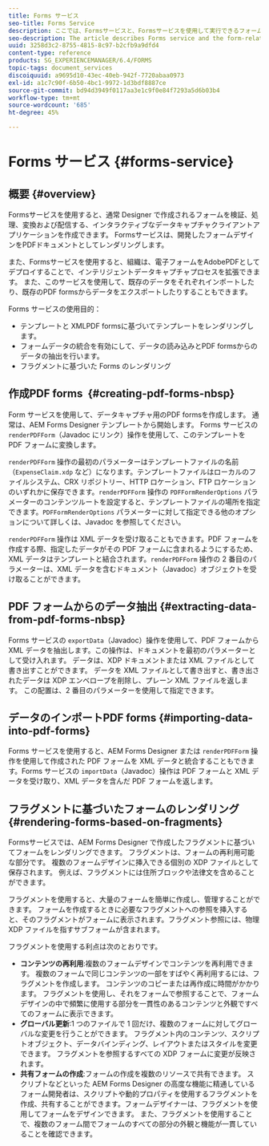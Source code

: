 ```yaml
---
title: Forms サービス
seo-title: Forms Service
description: ここでは、Formsサービスと、Formsサービスを使用して実行できるフォーム関連のタスクについて説明します。
seo-description: The article describes Forms service and the form-related tasks you can perform using Forms service.
uuid: 3258d3c2-8755-4815-8c97-b2cfb9a9dfd4
content-type: reference
products: SG_EXPERIENCEMANAGER/6.4/FORMS
topic-tags: document_services
discoiquuid: a9695d10-43ec-40eb-942f-7720abaa0973
exl-id: a1c7c90f-6b50-4bc1-9972-1d3bdf8887ce
source-git-commit: bd94d3949f0117aa3e1c9f0e84f7293a5d6b03b4
workflow-type: tm+mt
source-wordcount: '685'
ht-degree: 45%

---
```


# Forms サービス {#forms-service}

## 概要 {#overview}

Formsサービスを使用すると、通常 Designer で作成されるフォームを検証、処理、変換および配信する、インタラクティブなデータキャプチャクライアントアプリケーションを作成できます。 Formsサービスは、開発したフォームデザインをPDFドキュメントとしてレンダリングします。

また、Formsサービスを使用すると、組織は、電子フォームをAdobePDFとしてデプロイすることで、インテリジェントデータキャプチャプロセスを拡張できます。 また、このサービスを使用して、既存のデータをそれぞれインポートしたり、既存のPDF formsからデータをエクスポートしたりすることもできます。

Forms サービスの使用目的：

* テンプレートと XMLPDF formsに基づいてテンプレートをレンダリングします。
* フォームデータの統合を有効にして、データの読み込みとPDF formsからのデータの抽出を行います。
* フラグメントに基づいた Forms のレンダリング

## 作成PDF forms  {#creating-pdf-forms-nbsp}

Form サービスを使用して、データキャプチャ用のPDF formsを作成します。 通常は、AEM Forms Designer テンプレートから開始します。 Forms サービスの `renderPDFForm`（Javadoc にリンク）操作を使用して、このテンプレートを PDF フォームに変換します。

`renderPDFForm` 操作の最初のパラメーターはテンプレートファイルの名前（`ExpenseClaim.xdp` など）になります。テンプレートファイルはローカルのファイルシステム、CRX リポジトリー、HTTP ロケーション、FTP ロケーションのいずれかに保存できます。`renderPDFForm` 操作の `PDFFormRenderOptions` パラメーターのコンテンツルートを設定すると、テンプレートファイルの場所を指定できます。`PDFFormRenderOptions` パラメーターに対して指定できる他のオプションについて詳しくは、Javadoc を参照してください。

`renderPDFForm` 操作は XML データを受け取ることもできます。PDF フォームを作成する際、指定したデータがその PDF フォームに含まれるようにするため、XML データはテンプレートと結合されます。`renderPDFForm` 操作の 2 番目のパラメーターは、XML データを含むドキュメント（Javadoc）オブジェクトを受け取ることができます。

## PDF フォームからのデータ抽出 {#extracting-data-from-pdf-forms-nbsp}

Forms サービスの `exportData`（Javadoc）操作を使用して、PDF フォームから XML データを抽出します。この操作は、ドキュメントを最初のパラメーターとして受け入れます。 データは、XDP ドキュメントまたは XML ファイルとして書き出すことができます。 データを XML ファイルとして書き出すと、書き出されたデータは XDP エンベロープを削除し、プレーン XML ファイルを返します。 この配置は、2 番目のパラメーターを使用して指定できます。

## データのインポートPDF forms {#importing-data-into-pdf-forms}

Forms サービスを使用すると、AEM Forms Designer または `renderPDFForm` 操作を使用して作成された PDF フォームを XML データと統合することもできます。Forms サービスの `importData`（Javadoc）操作は PDF フォームと XML データを受け取り、XML データを含んだ PDF フォームを返します。

## フラグメントに基づいたフォームのレンダリング {#rendering-forms-based-on-fragments}

Formsサービスでは、AEM Forms Designer で作成したフラグメントに基づいてフォームをレンダリングできます。 フラグメントは、フォームの再利用可能な部分です。 複数のフォームデザインに挿入できる個別の XDP ファイルとして保存されます。 例えば、フラグメントには住所ブロックや法律文を含めることができます。

フラグメントを使用すると、大量のフォームを簡単に作成し、管理することができます。 フォームを作成するときに必要なフラグメントへの参照を挿入すると、そのフラグメントがフォームに表示されます。フラグメント参照には、物理 XDP ファイルを指すサブフォームが含まれます。

フラグメントを使用する利点は次のとおりです。

* **コンテンツの再利用**:複数のフォームデザインでコンテンツを再利用できます。 複数のフォームで同じコンテンツの一部をすばやく再利用するには、フラグメントを作成します。 コンテンツのコピーまたは再作成に時間がかかります。 フラグメントを使用し、それをフォームで参照することで、フォームデザインの中で頻繁に使用する部分を一貫性のあるコンテンツと外観ですべてのフォームに表示できます。
* **グローバル更新**:1 つのファイルで 1 回だけ、複数のフォームに対してグローバルな変更を行うことができます。 フラグメント内のコンテンツ、スクリプトオブジェクト、データバインディング、レイアウトまたはスタイルを変更できます。 フラグメントを参照するすべての XDP フォームに変更が反映されます。
* **共有フォームの作成**:フォームの作成を複数のリソースで共有できます。 スクリプトなどといった AEM Forms Designer の高度な機能に精通しているフォーム開発者は、スクリプトや動的プロパティを使用するフラグメントを作成、共有することができます。フォームデザイナーは、フラグメントを使用してフォームをデザインできます。 また、フラグメントを使用することで、複数のフォーム間でフォームのすべての部分の外観と機能が一貫していることを確認できます。
